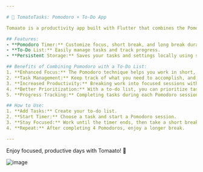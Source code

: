 ```yaml
---

# 🍅 TomatoTasks: Pomodoro + To-Do App

Tomaato is a productivity app built with Flutter that combines the Pomodoro technique with an integrated to-do list. Using shared preferences, it ensures your tasks and timer settings are saved locally, so you can stay focused and organized.

## Features:
- **Pomodoro Timer:** Customize focus, short break, and long break durations.
- **To-Do List:** Easily manage tasks and track progress.
- **Persistent Storage:** Saves your tasks and settings locally using shared preferences.

## Benefits of Combining Pomodoro with a To-Do List:
1. **Enhanced Focus:** The Pomodoro technique helps you work in short, intense bursts, minimizing burnout and distractions.
2. **Task Management:** Keep track of what you need to accomplish, and align your Pomodoro sessions with your task list.
3. **Increased Productivity:** Breaking work into focused sessions with regular breaks improves efficiency and maintains energy levels.
4. **Better Prioritization:** With a to-do list, you can prioritize tasks and allocate time blocks effectively, ensuring important tasks get done first.
5. **Progress Tracking:** Completing tasks during each Pomodoro session gives a sense of accomplishment, boosting motivation.

## How to Use:
1. **Add Tasks:** Create your to-do list.
2. **Start Timer:** Choose a task and start a Pomodoro session.
3. **Stay Focused:** Work until the timer ends, then take a short break.
4. **Repeat:** After completing 4 Pomodoros, enjoy a longer break.

---
```


Enjoy focused, productive days with Tomaato! 🍅

![image](https://github.com/user-attachments/assets/518c3d43-3e45-4c69-8181-fc913c12c1bb)

